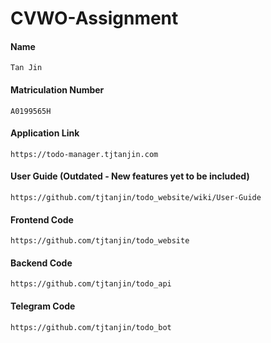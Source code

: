 # CVWO-Assignment
#### Name
```
Tan Jin
```
#### Matriculation Number
```
A0199565H
```
#### Application Link
```
https://todo-manager.tjtanjin.com
```
#### User Guide (Outdated - New features yet to be included)
```
https://github.com/tjtanjin/todo_website/wiki/User-Guide
```
#### Frontend Code
```
https://github.com/tjtanjin/todo_website
```
#### Backend Code
```
https://github.com/tjtanjin/todo_api
```
#### Telegram Code
```
https://github.com/tjtanjin/todo_bot
```